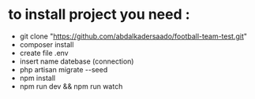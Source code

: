# to install project you need :
* git clone "https://github.com/abdalkadersaado/football-team-test.git"
* composer install
* create file .env
* insert name datebase (connection)
* php artisan migrate --seed
* npm install
* npm run dev && npm run watch
